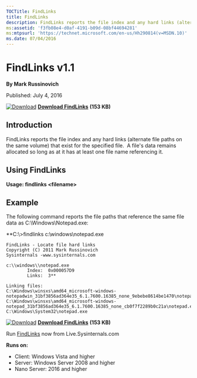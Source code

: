 ```yaml
--- 
TOCTitle: FindLinks
title: FindLinks
description: FindLinks reports the file index and any hard links (alternate file paths on the same volume) that exist for the specified file.  A file's data remains allocated so long as at it has at least one file name referencing it.
ms:assetid: 'f3fb08e4-d0af-4191-b09d-08bf44694281'
ms:mtpsurl: 'https://technet.microsoft.com/en-us/Hh290814(v=MSDN.10)'
ms.date: 07/04/2016
---
```


FindLinks v1.1
==============

**By Mark Russinovich**

Published: July 4, 2016

[![Download](/media/landing/sysinternals/download_sm.png)](https://download.sysinternals.com/files/FindLinks.zip) [**Download FindLinks**](https://download.sysinternals.com/files/FindLinks.zip) **(153 KB)**


## Introduction

FindLinks reports the file index and any hard links (alternate file
paths on the same volume) that exist for the specified file.  A file's
data remains allocated so long as at it has at least one file name
referencing it.

## Using FindLinks

**Usage: findlinks &lt;filename&gt;**

## Example

The following command reports the file paths that reference the same
file data as C:\\Windows\\Notepad.exe:

**C:\\&gt;findlinks c:\\windows\\notepad.exe  

```Shell
FindLinks - Locate file hard links  
Copyright (C) 2011 Mark Russinovich  
Sysinternals -www.sysinternals.com  

c:\\windows\\notepad.exe  
        Index:  0x000057D9  
        Links:  3**

Linking files:
C:\Windows\winsxs\amd64_microsoft-windows-notepadwin_31bf3856ad364e35_6.1.7600.16385_none_9ebebe8614be1470\notepad.exe
C:\Windows\winsxs\amd64_microsoft-windows-notepad_31bf3856ad364e35_6.1.7600.16385_none_cb0f7f2289b0c21a\notepad.exe
C:\Windows\System32\notepad.exe

```

[![Download](/media/landing/sysinternals/download_sm.png)](https://download.sysinternals.com/files/FindLinks.zip) [**Download FindLinks**](https://download.sysinternals.com/files/FindLinks.zip) **(153 KB)**

Run [FindLinks](https://live.sysinternals.com/FindLinks.exe) now from Live.Sysinternals.com

**Runs on:**

  - Client: Windows Vista and higher
  - Server: Windows Server 2008 and higher
  - Nano Server: 2016 and higher